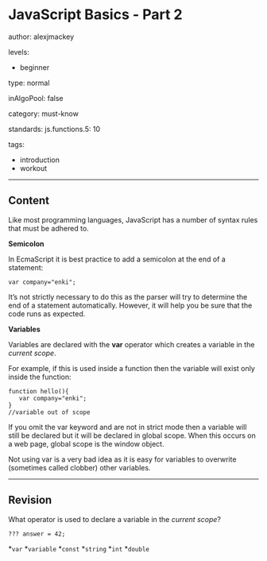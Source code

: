 # JavaScript Basics - Part 2
author: alexjmackey

levels:

  - beginner

type: normal

inAlgoPool: false

category: must-know

standards:
  js.functions.5: 10

tags:
  - introduction
  - workout

---
## Content

Like most programming languages, JavaScript has a number of syntax rules that must be adhered to.

**Semicolon**

In EcmaScript it is best practice to add a semicolon at the end of a statement:

```
var company="enki";
```

It’s not strictly necessary to do this as the parser will try to determine the end of a statement automatically. However, it will help you be sure that the code runs as expected.

**Variables**

Variables are declared with the **var** operator which creates a variable in the *current scope*. 

For example, if this is used inside a function then the variable will exist only inside the function:

```
function hello(){
   var company="enki";
}
//variable out of scope
```
 
If you omit the var keyword and are not in strict mode then a variable will still be declared but it will be declared in global scope. When this occurs on a web page, global scope is the window object.

Not using var is a very bad idea as it is easy for variables to overwrite (sometimes called clobber) other variables.

---
## Revision

What operator is used to declare a variable in the *current scope*?

```
??? answer = 42;
```

*`var`
*`variable`
*`const`
*`string`
*`int`
*`double`